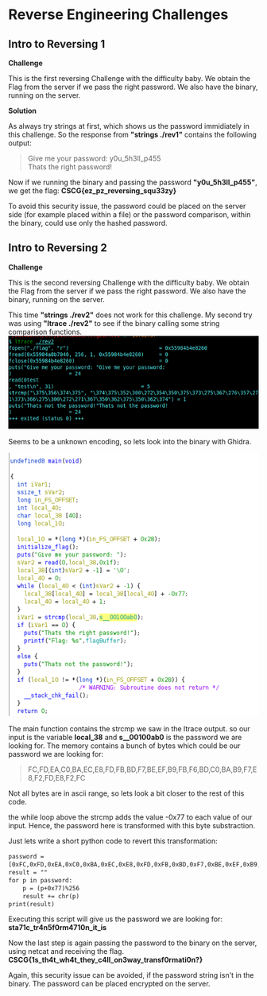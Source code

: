 
# Reverse Engineering Challenges

## Intro to Reversing 1 

**Challenge**

This is the first reversing Challenge with the difficulty baby. We obtain the Flag from the server if we pass the right password. We also have the binary, running on the server.

**Solution**

As always try strings at first, which shows us the password immidiately in this challenge.
So the response from **"strings ./rev1"** contains the following output:
> Give me your password: 
y0u_5h3ll_p455    
Thats the right password!

Now if we running the binary and passing the password **"y0u_5h3ll_p455"**, we get the flag:
**CSCG{ez_pz_reversing_squ33zy}**

To avoid this security issue, the password could be placed on the server side (for example placed within a file) or the password comparison, within the binary, could use only the hashed password.


## Intro to Reversing 2

**Challenge**

This is the second reversing Challenge with the difficulty baby. We obtain the Flag from the server if we pass the right password. We also have the binary, running on the server.


This time **"strings ./rev2"** does not work for this challenge.
My second try was using **"ltrace ./rev2"** to see if the binary calling some string comparison functions. 
![](writeupfiles/ltraceRev2.png)

Seems to be a unknown encoding, so lets look into the binary with Ghidra.

![](writeupfiles/rev2Ghidra.png)

The main function contains the strcmp we saw in the ltrace output.
so our input is the variable **local_38** and **s__00100ab0** is the password we are looking for.
The memory contains a bunch of bytes which could be our password we are looking for: 
> FC,FD,EA,C0,BA,EC,E8,FD,FB,BD,F7,BE,EF,B9,FB,F6,BD,C0,BA,B9,F7,E8,F2,FD,E8,F2,FC

Not all bytes are in ascii range, so lets look a bit closer to the rest of this code.

the while loop above the strcmp adds the value -0x77 to each value of our input.
Hence, the password here is transformed with this byte substraction.

Just lets write a short python code to revert this transformation:

```
password = [0xFC,0xFD,0xEA,0xC0,0xBA,0xEC,0xE8,0xFD,0xFB,0xBD,0xF7,0xBE,0xEF,0xB9,0xFB,0xF6,0xBD,0xC0,0xBA,0xB9,0xF7,0xE8,0xF2,0xFD,0xE8,0xF2,0xFC]
result = ""
for p in password:
    p = (p+0x77)%256
    result += chr(p)
print(result)
```


Executing this script will give us the password we are looking for:
**sta71c_tr4n5f0rm4710n_it_is**

Now the last step is again passing the password to the binary on the server, using netcat and receiving the flag.
**CSCG{1s_th4t_wh4t_they_c4ll_on3way_transf0rmati0n?}**

Again, this security issue can be avoided, if the password string isn't in the binary. The password can be placed encrypted on the server.
